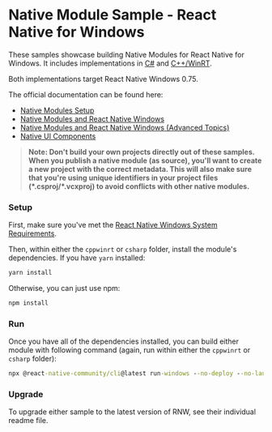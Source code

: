 # Native Module Sample - React Native for Windows

These samples showcase building Native Modules for React Native for Windows. It includes implementations in [C#](./csharp/) and [C++/WinRT](./cppwinrt/).

Both implementations target React Native Windows 0.75.

The official documentation can be found here:

* [Native Modules Setup](https://microsoft.github.io/react-native-windows/docs/native-modules-setup)
* [Native Modules and React Native Windows](https://microsoft.github.io/react-native-windows/docs/native-modules)
* [Native Modules and React Native Windows (Advanced Topics)](https://microsoft.github.io/react-native-windows/docs/native-modules-advanced)
* [Native UI Components](https://microsoft.github.io/react-native-windows/docs/view-managers)

>**Note: Don't build your own projects directly out of these samples. When you publish a native module (as source), you'll want to create a new project with the correct metadata. This will also make sure that you're using unique identifiers in your project files (\*.csproj/\*.vcxproj) to avoid conflicts with other native modules.**

### Setup
First, make sure you've met the [React Native Windows System Requirements](https://microsoft.github.io/react-native-windows/docs/rnw-dependencies).

Then, within either the `cppwinrt` or `csharp` folder, install the module's dependencies. If you have `yarn` installed:

```cmd
yarn install
```

Otherwise, you can just use npm:

```cmd
npm install
```

### Run
Once you have all of the dependencies installed, you can build either module with following command (again, run within either the `cppwinrt` or `csharp` folder):

```cmd
npx @react-native-community/cli@latest run-windows --no-deploy --no-launch --no-packager --no-autolink --proj "NativeModuleSample\NativeModuleSample.vsproj"

```

### Upgrade
To upgrade either sample to the latest version of RNW, see their individual readme file.
